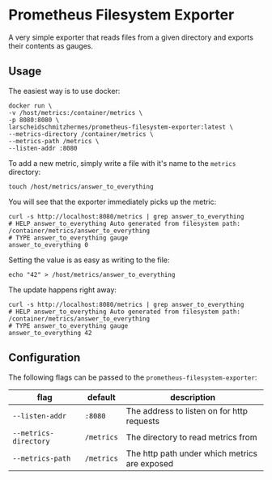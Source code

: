 # Prometheus Filesystem Exporter
A very simple exporter that reads files from a given directory and exports their contents as gauges.

## Usage

The easiest way is to use docker:

```shell
docker run \ 
-v /host/metrics:/container/metrics \
-p 8080:8080 \
larscheidschmitzhermes/prometheus-filesystem-exporter:latest \
--metrics-directory /container/metrics \
--metrics-path /metrics \
--listen-addr :8080
```

To add a new metric, simply write a file with it's name to the `metrics` directory:

```shell
touch /host/metrics/answer_to_everything
```

You will see that the exporter immediately picks up the metric:

```shell
curl -s http://localhost:8080/metrics | grep answer_to_everything
# HELP answer_to_everything Auto generated from filesystem path: /container/metrics/answer_to_everything
# TYPE answer_to_everything gauge
answer_to_everything 0
```

Setting the value is as easy as writing to the file:

```shell
echo "42" > /host/metrics/answer_to_everything
```

The update happens right away:

```shell
curl -s http://localhost:8080/metrics | grep answer_to_everything
# HELP answer_to_everything Auto generated from filesystem path: /container/metrics/answer_to_everything
# TYPE answer_to_everything gauge
answer_to_everything 42
```

## Configuration

The following flags can be passed to the `prometheus-filesystem-exporter`:

| flag                  | default   | description   |
| ---                   | ---       | ---           |
| `--listen-addr`         | `:8080`     | The address to listen on for http requests
| `--metrics-directory`   | `/metrics`  | The directory to read metrics from |
| `--metrics-path`        | `/metrics`  | The http path under which metrics are exposed